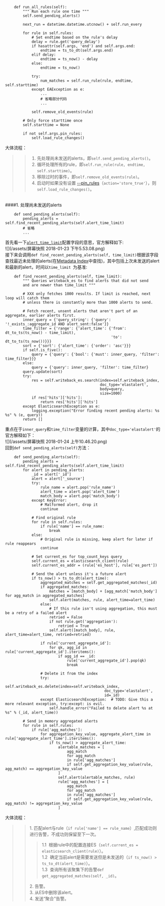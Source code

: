 ```
    def run_all_rules(self):
        """ Run each rule one time """
        self.send_pending_alerts()

        next_run = datetime.datetime.utcnow() + self.run_every

        for rule in self.rules:
            # Set endtime based on the rule's delay
            delay = rule.get('query_delay')
            if hasattr(self.args, 'end') and self.args.end:
                endtime = ts_to_dt(self.args.end)
            elif delay:
                endtime = ts_now() - delay
            else:
                endtime = ts_now()

            try:
                num_matches = self.run_rule(rule, endtime, self.starttime)
            except EAException as e:
                ...
                # 省略部分代码
                ...

            self.remove_old_events(rule)

        # Only force starttime once
        self.starttime = None

        if not self.args.pin_rules:
            self.load_rule_changes()
```

大体流程：  
>> 1. 先处理尚未发送的alerts，即`self.send_pending_alerts()`。
>> 2. 循环处理所有的rule，即`self.run_rule(rule, endtime, self.starttime)`。
>> 3. 移除过时的事件，即`self.remove_old_events(rule)`。
>> 4. 启动时如果没有设置 [--pin_rules](https://elastalert.readthedocs.io/en/latest/elastalert.html#running-elastalert)（`action='store_true'`），则`self.load_rule_changes()`。

<br>
####1. 处理尚未发送的alerts  

```   
    def send_pending_alerts(self):
        pending_alerts = self.find_recent_pending_alerts(self.alert_time_limit)
        # 省略
        ...
```
首先看一下[`alert_time_limit`](http://elastalert.readthedocs.io/en/latest/running_elastalert.html#downloading-and-configuring)配置字段的意思，官方解释如下:  
![](/assets/屏幕快照 2018-01-23 下午5.53.08.png)   
接下来会调用`def find_recent_pending_alerts(self, time_limit)`根据该字段查找最近未处理的alerts(在[Metadata Index](https://elastalert.readthedocs.io/en/latest/elastalert_status.html#elastalert)中查找)，其中包括上次未发送的alert和最新的alert，时间以`time_limit `为基准:  

```
    def find_recent_pending_alerts(self, time_limit):
        """ Queries writeback_es to find alerts that did not send
        and are newer than time_limit """

        # XXX only fetches 1000 results. If limit is reached, next loop will catch them
        # unless there is constantly more than 1000 alerts to send.

        # Fetch recent, unsent alerts that aren't part of an aggregate, earlier alerts first.
        inner_query = {'query_string': {'query': '!_exists_:aggregate_id AND alert_sent:false'}}
        time_filter = {'range': {'alert_time': {'from': dt_to_ts(ts_now() - time_limit),
                                                'to': dt_to_ts(ts_now())}}}
        sort = {'sort': {'alert_time': {'order': 'asc'}}}
        if self.is_five():
            query = {'query': {'bool': {'must': inner_query, 'filter': time_filter}}}
        else:
            query = {'query': inner_query, 'filter': time_filter}
        query.update(sort)
        try:
            res = self.writeback_es.search(index=self.writeback_index,
                                           doc_type='elastalert',
                                           body=query,
                                           size=1000)
            if res['hits']['hits']:
                return res['hits']['hits']
        except ElasticsearchException as e:
            logging.exception("Error finding recent pending alerts: %s %s" % (e, query))
        return []
```
重点在于`inner_query`和`time_filter`变量的计算，其中`doc_type='elastalert'`的官方解释如下：  
![](/assets/屏幕快照 2018-01-24 上午10.46.20.png)
<br>
回到`def send_pending_alerts(self)`方法：

```
    def send_pending_alerts(self):
        pending_alerts = self.find_recent_pending_alerts(self.alert_time_limit)
        for alert in pending_alerts:
            _id = alert['_id']
            alert = alert['_source']
            try:
                rule_name = alert.pop('rule_name')
                alert_time = alert.pop('alert_time')
                match_body = alert.pop('match_body')
            except KeyError:
                # Malformed alert, drop it
                continue

            # Find original rule
            for rule in self.rules:
                if rule['name'] == rule_name:
                    break
            else:
                # Original rule is missing, keep alert for later if rule reappears
                continue

            # Set current_es for top_count_keys query
            self.current_es = elasticsearch_client(rule)
            self.current_es_addr = (rule['es_host'], rule['es_port'])

            # Send the alert unless it's a future alert
            if ts_now() > ts_to_dt(alert_time):
                aggregated_matches = self.get_aggregated_matches(_id)
                if aggregated_matches:
                    matches = [match_body] + [agg_match['match_body'] for agg_match in aggregated_matches]
                    self.alert(matches, rule, alert_time=alert_time)
                else:
                    # If this rule isn't using aggregation, this must be a retry of a failed alert
                    retried = False
                    if not rule.get('aggregation'):
                        retried = True
                    self.alert([match_body], rule, alert_time=alert_time, retried=retried)

                if rule['current_aggregate_id']:
                    for qk, agg_id in rule['current_aggregate_id'].iteritems():
                        if agg_id == _id:
                            rule['current_aggregate_id'].pop(qk)
                            break

                # Delete it from the index
                try:
                    self.writeback_es.delete(index=self.writeback_index,
                                             doc_type='elastalert',
                                             id=_id)
                except ElasticsearchException:  # TODO: Give this a more relevant exception, try:except: is evil.
                    self.handle_error("Failed to delete alert %s at %s" % (_id, alert_time))

        # Send in memory aggregated alerts
        for rule in self.rules:
            if rule['agg_matches']:
                for aggregation_key_value, aggregate_alert_time in rule['aggregate_alert_time'].iteritems():
                    if ts_now() > aggregate_alert_time:
                        alertable_matches = [
                            agg_match
                            for agg_match
                            in rule['agg_matches']
                            if self.get_aggregation_key_value(rule, agg_match) == aggregation_key_value
                        ]
                        self.alert(alertable_matches, rule)
                        rule['agg_matches'] = [
                            agg_match
                            for agg_match
                            in rule['agg_matches']
                            if self.get_aggregation_key_value(rule, agg_match) != aggregation_key_value
                        ]
```
大体流程：
> > 1.&nbsp;匹配alert与rule（`if rule['name'] == rule_name`）,匹配成功则进行告警，不成功则保留至下一次。  
> > > 1.1 &nbsp;根据rule中的配置连接ES（`self.current_es = elasticsearch_client(rule)`）。  
> > > 1.2 &nbsp;确定当前alert是需要发送但是未发送的（`if ts_now() > ts_to_dt(alert_time)`）。  
> > > 1.3 &nbsp;查询所有该聚集下的告警`def get_aggregated_matches(self, _id)`。  
> > 
> > 2.&nbsp;告警。  
> > 3.&nbsp;从ES中删除该alert。  
> > 4.&nbsp;发送“聚合”告警。

